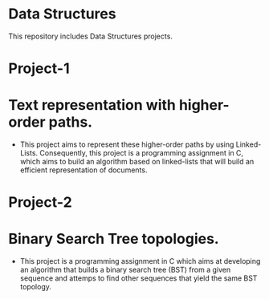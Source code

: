 # Data Structures
  This repository includes Data Structures projects.
  
   # Project-1
   # Text representation with higher-order paths.
   * This project aims to represent these higher-order paths by using 
   Linked-Lists. Consequently, this project is a programming assignment in C, which aims to build an algorithm based on linked-lists that      will build an efficient representation of documents.
   
   # Project-2
   # Binary Search Tree topologies.
   * This project is a programming assignment in C which aims at developing an algorithm that
     builds a binary search tree (BST) from a given sequence and attemps to find other sequences
     that yield the same BST topology.
